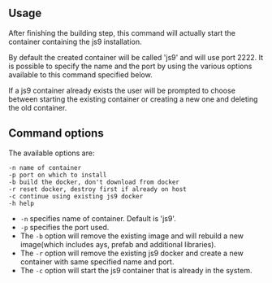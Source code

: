 ## Usage

After finishing the building step, this command will actually start the container containing the js9 installation. 

By default the created container will be called 'js9' and will use port 2222. It is possible to specify the name and the port by using the various options available to this command specified below.

If a js9 container already exists the user will be prompted to choose between starting the existing container or creating a new one and deleting the old container.

## Command options

The available options are:

```
-n name of container
-p port on which to install
-b build the docker, don't download from docker
-r reset docker, destroy first if already on host
-c continue using existing js9 docker
-h help
```
- `-n` specifies name of container. Default is 'js9'.
- `-p` specifies the port used.
- The `-b` option will remove the existing image and will rebuild a new image(which includes ays, prefab and additional libraries).
- The `-r` option will remove the existing js9 docker and create a new container with same specified name and port.
- The `-c` option will start the js9 container that is already in the system.

